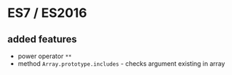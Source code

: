 # ES7 / ES2016

## added features

* power operator ``**``
* method ``Array.prototype.includes`` - checks argument existing in array

